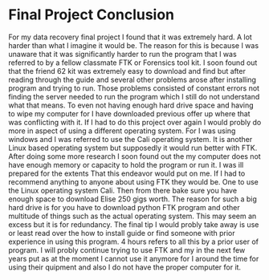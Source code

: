 
# Final Project Conclusion
For my data recovery final project I found that it was extremely hard. A lot harder than what I imagine it would be. The reason for this is because I was unaware that it was significantly harder to run the program that I was referred to by a fellow classmate FTK or Forensics tool kit. I soon found out that the friend 62 kit was extremely easy to download and find but after reading through the guide and several other problems arose after installing program and trying to run. 
Those problems consisted of constant errors not finding the server needed to run the program which I still do not understand what that means. To even not having enough hard drive space and having to wipe my computer for I have downloaded previous offer up where that was conflicting with it. If I had to do this project over again I would probly do more in aspect of using a different operating system. For I was using windows and I was referred to use the Cali operating system. It is another Linux based operating system but supposedly it would run better with FTK. After doing some more research I soon found out the my computer does not have enough memory or capacity to hold the program or run it. I was ill prepared for the extents That this endeavor would put on me.
 If I had to recommend anything to anyone about using FTK they would be. One to use the Linux operating system Cali. Then from there bake sure you have enough space to download Elise 250 gigs worth. The reason for such a big hard drive is for you have to download python FTK program and other multitude of things such as the actual operating system. This may seem an excess but it is for redundancy. The final tip I would probly take away is use or least read over the how to install guide or find someone with prior experience in using this program. 4 hours refers to all this by a prior user of program. I will probly continue trying to use FTK and my in the next few years put as at the moment I cannot use it anymore for I around the time for using their quipment and also I do not have the proper computer for it.    

